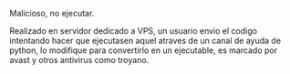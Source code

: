 Malicioso, no ejecutar.

Realizado en servidor dedicado a VPS, un usuario envio el codigo intentando hacer que ejecutasen aquel atraves de un canal 
de ayuda de python, lo modifique para convertirlo en un ejecutable, es marcado por avast y otros antivirus como troyano.
